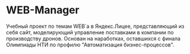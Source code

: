 # WEB-Manager
Учебный проект по темам WEB`а в Яндекс.Лицее, представляющий из себя сайт, моделирующий управление         поставками в компании по производству дронов. Основан на наработках, оставшихся с финала Олимпиады НТИ по профилю "Автоматизация бизнес-процессов".
